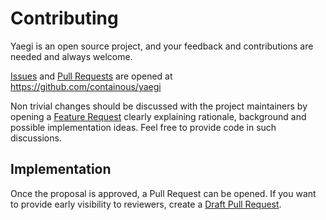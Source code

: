 # Contributing

Yaegi is an open source project, and your feedback and contributions
are needed and always welcome.

[Issues] and [Pull Requests] are opened at
https://github.com/containous/yaegi

Non trivial changes should be discussed with the project maintainers by
opening a [Feature Request] clearly explaining rationale, background
and possible implementation ideas. Feel free to provide code in such
discussions.

## Implementation

Once the proposal is approved, a Pull Request can be opened. If you want to provide early visibility to reviewers, create a [Draft Pull Request].

[Issues]: https://github.com/containous/yaegi/issues
[Pull Requests]: https://github.com/containous/yaegi/issues
[Feature Request]: https://github.com/containous/yaegi/issues/new?template=feature_request.md
[Draft Pull Request]: https://github.blog/2019-02-14-introducing-draft-pull-requests/

